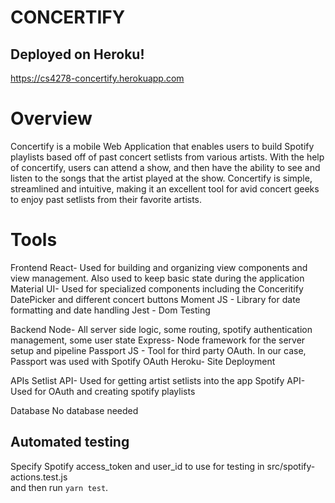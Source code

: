 CONCERTIFY
==========

## Deployed on Heroku!
https://cs4278-concertify.herokuapp.com  

Overview
========
Concertify is a mobile Web Application that enables users to build Spotify playlists based off of past concert setlists from various artists. With the help of concertify, users can attend a show, and then have the ability to see and listen to the songs that the artist played at the show. Concertify is simple, streamlined and intuitive, making it an excellent tool for avid concert geeks to enjoy past setlists from their favorite artists. 

Tools
=====
Frontend
React-	Used for building and organizing view components and view management. Also used to keep basic state during the application
Material UI-  Used for specialized components including the Conceritify DatePicker and different concert buttons
Moment JS - Library for date formatting and date handling
Jest - Dom Testing

Backend
Node- All server side logic, some routing, spotify authentication management, some user state
Express- Node framework for the server setup and pipeline 
Passport JS - Tool for third party OAuth. In our case, Passport was used with Spotify OAuth
Heroku- Site Deployment

APIs
Setlist API- Used for getting artist setlists into the app
Spotify API- Used for OAuth and creating spotify playlists

Database
No database needed 

## Automated testing
Specify Spotify access_token and user_id to use for testing in src/spotify-actions.test.js  
and then run `yarn test`.
